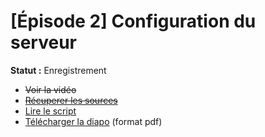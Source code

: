 # [Épisode 2] Configuration du serveur

**Statut :** Enregistrement

* ~~Voir la vidéo~~
* ~~[Récuperer les sources](https://github.com/SailsToDoAppTutorial/Francais/blob/master/Ep2/src/)~~
* [Lire le script](https://github.com/SailsToDoAppTutorial/Francais/blob/master/Ep2/SCRIPT.md#Épisode-2-configuration-du-serveur)
* [Télécharger la diapo](https://github.com/SailsToDoAppTutorial/Francais/blob/master/Ep2/SailsToDoApp-Ep2.pdf) (format pdf)